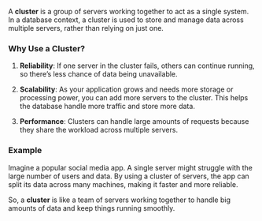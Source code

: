 A **cluster** is a group of servers working together to act as a single system. In a database context, a cluster is used to store and manage data across multiple servers, rather than relying on just one. 

### Why Use a Cluster?

1. **Reliability**: If one server in the cluster fails, others can continue running, so there’s less chance of data being unavailable.
  
2. **Scalability**: As your application grows and needs more storage or processing power, you can add more servers to the cluster. This helps the database handle more traffic and store more data.

3. **Performance**: Clusters can handle large amounts of requests because they share the workload across multiple servers.

### Example

Imagine a popular social media app. A single server might struggle with the large number of users and data. By using a cluster of servers, the app can split its data across many machines, making it faster and more reliable.

So, a **cluster** is like a team of servers working together to handle big amounts of data and keep things running smoothly.